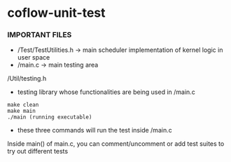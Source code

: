 # coflow-unit-test

### IMPORTANT FILES
- /Test/TestUtilities.h -> main scheduler implementation of kernel logic in user space
- /main.c -> main testing area 

/Util/testing.h 
- testing library whose functionalities are being used in /main.c

```
make clean
make main
./main (running executable)
```

- these three commands will run the test inside /main.c

Inside main() of main.c, you can comment/uncomment or add test suites to try out different tests

